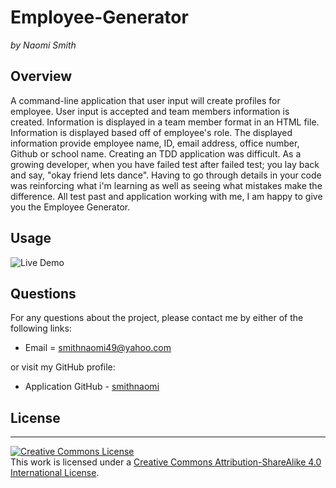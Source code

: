 # Employee-Generator

_by Naomi Smith_

## Overview

<p> A command-line application that user input will create profiles for employee. User input is accepted and team members information is created. Information is displayed in a team member format in an HTML file. Information is displayed based off of employee's role. The displayed information provide employee name, ID, email address, office number, Github or school name.  Creating an TDD application was difficult. As a growing developer, when you have failed test after failed test; you lay back and say, "okay friend lets dance". Having to go through details in your code was reinforcing what i'm learning as well as seeing what mistakes make the difference. All test past and application working with me, I am happy to give you the Employee Generator. <p>

## Usage

![Live Demo](assets/EmployeeGenerator.gif)

## Questions

For any questions about the project, please contact me by either of the following links:

- Email = smithnaomi49@yahoo.com

or visit my GitHub profile:

- Application GitHub - [smithnaomi](https://github.com/smithnaomi/Employee-Generator-)

## License

---

<a rel="license" href="http://creativecommons.org/licenses/by-sa/4.0/"><img alt="Creative Commons License" style="border-width:0" src="https://i.creativecommons.org/l/by-sa/4.0/88x31.png" /></a><br />This work is licensed under a <a rel="license" href="http://creativecommons.org/licenses/by-sa/4.0/">Creative Commons Attribution-ShareAlike 4.0 International License</a>.
